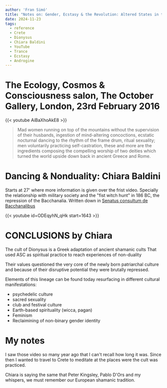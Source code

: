 ```yaml
---
author: 'Fran Simó'
title: "Notes on: Gender, Ecstasy & the Revolution: Altered States in the Ancient Rites... and others."
date: 2024-11-23
tags:
  - reference
  - Crete
  - Dionysus
  - Chiara Baldini
  - YouTube
  - Trance
  - Ecstasy
  - Androgine
---
```


# The Ecology, Cosmos & Consciousness salon, The October Gallery, London, 23rd February 2016

{{< youtube AiBaXhoAkE8 >}}

> Mad women running on top of the mountains without the supervision of their husbands, ingestion of mind-altering
> concoctions, ecstatic nocturnal dancing to the rhythm of the frame drum, ritual sexuality; men voluntarily practicing
> self-castration, these and more are the ingredients composing the compelling worship of two deities which turned the
> world upside down back in ancient Greece and Rome.

# Dancing & Nonduality: Chiara Baldini

Starts at 27' where more information is given over the frist video. Specially the relationship with military society and
the "fist witch hunt" in 186 BC, the repression of the Bacchanalia. Written down
in [Senatus consultum de Bacchanalibus](https://en.wikipedia.org/wiki/Senatus_consultum_de_Bacchanalibus)

{{< youtube id=ODEqyhN_qHk start=1643 >}}

# CONCLUSIONS by Chiara

The cult of Dionysus is a Greek adaptation of ancient shamanic cults That used ASC as spiritual practice to reach
experiences of non-duality

Their values questioned the very core of the newly born patriarchal culture and because of their disruptive potential
they were brutally repressed.

Elements of this lineage can be found today resurfacing in different cultural manifestations:

- psychedelic culture
- sacred sexuality
- club and festival culture
- Earth-based spirituality (wicca, pagan)
- Feminism
- Reclaimining of non-binary gender identity

# My notes

I saw those video so many year ago that I can't recall how long it was. Since then I wanted to travel to Crete to
meditate at the places were the cult was practiced.

Chiara is saying the same that Peter Kingsley, Pablo D'Ors and my whispers, we must remember our European shamanic
tradition.  
